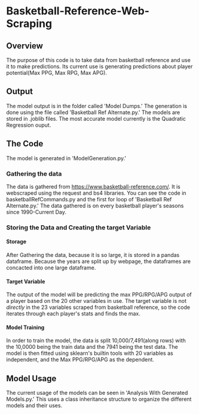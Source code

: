 # Basketball-Reference-Web-Scraping
## Overview
The purpose of this code is to take data from basketball reference and use it to make predictions.
Its current use is generating predictions about player potential(Max PPG, Max RPG, Max APG).

## Output
The model output is in the folder called 'Model Dumps.' The generation is done using the file called 'Basketball Ref Alternate.py.' The models are stored in .joblib files. The most accurate model currently is the Quadratic Regression ouput.

## The Code
The model is generated in 'ModelGeneration.py.'
### Gathering the data
The data is gathered from https://www.basketball-reference.com/. It is webscraped using the request and bs4 libraries. You can see the code in basketballRefCommands.py and the first for loop of 'Basketball Ref Alternate.py.' The data gathered is on every basketball player's seasons since 1990-Current Day.
### Storing the Data and Creating the target Variable
#### Storage
After Gathering the data, because it is so large, it is stored in a pandas dataframe. Because the years are split up by webpage, the dataframes are concacted into one large dataframe. 

#### Target Variable
The output of the model will be predicting the max PPG/RPG/APG output of a player based on the 20 other variables in use.
The target variable is not *directly* in the 23 variables scraped from basketball reference, so the code iterates through each player's stats and finds the max.

#### Model Training
In order to train the model, the data is split 10,000/7,491(along rows) with the 10,0000 being the train data and the 7941 being the test data.
The model is then fitted using sklearn's builtin tools with 20 variables as independent, and the Max PPG/RPG/APG as the dependent.

## Model Usage
The current usage of the models can be seen in 'Analysis With Generated Models.py.' This uses a class inheritance structure to organize the different models and their uses. 
